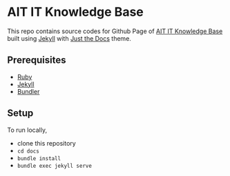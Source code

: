 # AIT IT Knowledge Base

This repo contains source codes for Github Page of [AIT IT Knowledge Base](https://pt-akar-inti-teknologi.github.io/) built using [Jekyll](https://jekyllrb.com) with [Just the Docs](https://github.com/pmarsceill/just-the-docs) theme.

## Prerequisites

- [Ruby](https://www.ruby-lang.org/en/documentation/installation/)
- [Jekyll](https://jekyllrb.com/docs/installation/)
- [Bundler](https://bundler.io/)

## Setup

To run locally,

- clone this repository
- `cd docs`
- `bundle install`
- `bundle exec jekyll serve`
